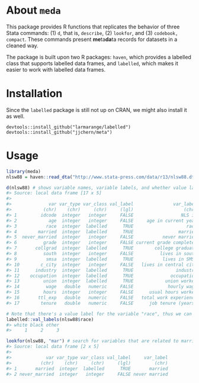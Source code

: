 <!-- README.md is generated from README.Rmd. Please edit that file -->
About `meda`
============

This package provides R functions that replicates the behavior of three Stata commands: (1) `d`, that is, `describe`, (2) `lookfor`, and (3) `codebook, compact`. These commands present **me**ta**da**ta records for datasets in a cleaned way.

The package is built upon two R packages: `haven`, which provides a labelled class that supports labelled data frames, and `labelled`, which makes it easier to work with labelled data frames.

Installation
============

Since the `labelled` package is still not up on CRAN, we might also install it as well.

    devtools::install_github("larmarange/labelled")
    devtools::install_github("jjchern/meta")

Usage
=====

``` r
library(meda)
nlsw88 = haven::read_dta("http://www.stata-press.com/data/r13/nlsw88.dta")

d(nlsw88) # shows variable names, variable labels, and whether value label exists for certain variables
#> Source: local data frame [17 x 5]
#> 
#>              var var_type var_class val_label               var_label
#>            (chr)    (chr)     (chr)     (lgl)                   (chr)
#> 1         idcode  integer   integer     FALSE                  NLS id
#> 2            age  integer   integer     FALSE     age in current year
#> 3           race  integer  labelled      TRUE                    race
#> 4        married  integer  labelled      TRUE                 married
#> 5  never_married  integer   integer     FALSE           never married
#> 6          grade  integer   integer     FALSE current grade completed
#> 7       collgrad  integer  labelled      TRUE        college graduate
#> 8          south  integer   integer     FALSE          lives in south
#> 9           smsa  integer  labelled      TRUE           lives in SMSA
#> 10        c_city  integer   integer     FALSE   lives in central city
#> 11      industry  integer  labelled      TRUE                industry
#> 12    occupation  integer  labelled      TRUE              occupation
#> 13         union  integer  labelled      TRUE            union worker
#> 14          wage   double   numeric     FALSE             hourly wage
#> 15         hours  integer   integer     FALSE      usual hours worked
#> 16       ttl_exp   double   numeric     FALSE   total work experience
#> 17        tenure   double   numeric     FALSE      job tenure (years)

# Note that there's a value label for the variable "race", thus we can checkout the values
labelled::val_labels(nlsw88$race)
#> white black other 
#>     1     2     3

lookfor(nlsw88, "mar") # search for variables that are related to marriage
#> Source: local data frame [2 x 5]
#> 
#>             var var_type var_class val_label     var_label
#>           (chr)    (chr)     (chr)     (lgl)         (chr)
#> 1       married  integer  labelled      TRUE       married
#> 2 never_married  integer   integer     FALSE never married
```

